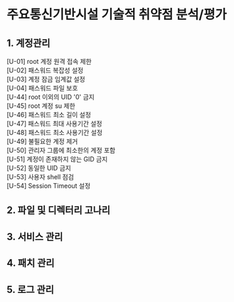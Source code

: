 # 주요통신기반시설 기술적 취약점 분석/평가

## 1. 계정관리
[U-01] root 계정 원격 접속 제한   
[U-02] 패스워드 복잡성 설정   
[U-03] 계정 잠금 임계값 설정   
[U-04] 패스워드 파일 보호   
[U-44] root 이외의 UID '0' 금지   
[U-45] root 계정 su 제한   
[U-46] 패스워드 최소 길이 설정   
[U-47] 패스워드 최대 사용기간 설정   
[U-48] 패스워드 최소 사용기간 설정   
[U-49] 불필요한 계정 제거   
[U-50] 관리자 그룹에 최소한의 계정 포함   
[U-51] 계정이 존재하지 않는 GID 금지   
[U-52] 동일한 UID 금지   
[U-53] 사용자 shell 점검   
[U-54] Session Timeout 설정   

## 2. 파일 및 디렉터리 고나리

## 3. 서비스 관리

## 4. 패치 관리

## 5. 로그 관리
